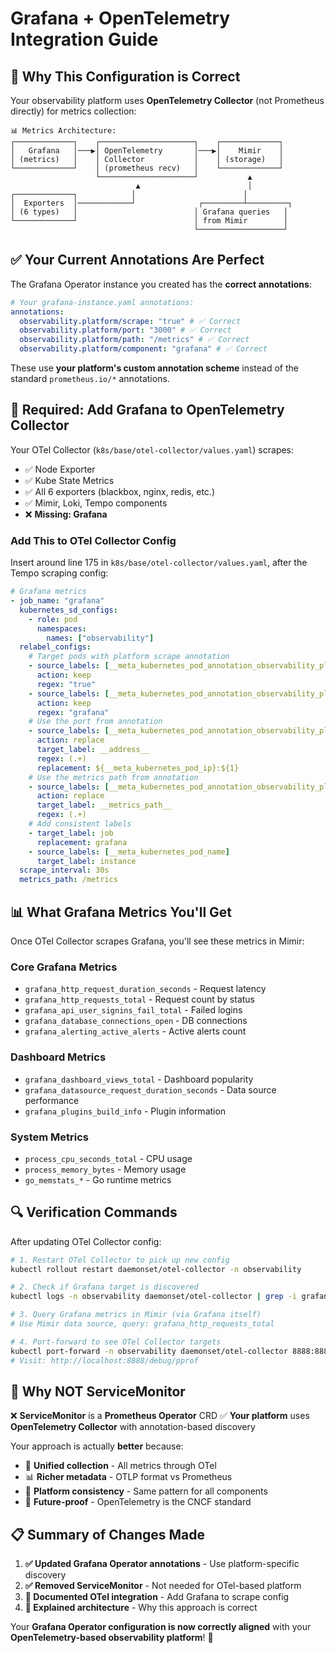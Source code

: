 # Grafana + OpenTelemetry Integration Guide

## 🎯 **Why This Configuration is Correct**

Your observability platform uses **OpenTelemetry Collector** (not Prometheus directly) for metrics collection:

```
📊 Metrics Architecture:
┌─────────────┐    ┌─────────────────────┐    ┌─────────────┐
│   Grafana   │───▶│ OpenTelemetry       │───▶│    Mimir    │
│ (metrics)   │    │ Collector           │    │ (storage)   │
└─────────────┘    │ (prometheus recv)   │    └─────────────┘
                   └─────────────────────┘           ▲
                            ▲                        │
┌─────────────┐            │                        │
│  Exporters  │────────────┘              ┌─────────┴─────────┐
│ (6 types)   │                          │ Grafana queries   │
└─────────────┘                          │ from Mimir        │
                                         └───────────────────┘
```

## ✅ **Your Current Annotations Are Perfect**

The Grafana Operator instance you created has the **correct annotations**:

```yaml
# Your grafana-instance.yaml annotations:
annotations:
  observability.platform/scrape: "true" # ✅ Correct
  observability.platform/port: "3000" # ✅ Correct
  observability.platform/path: "/metrics" # ✅ Correct
  observability.platform/component: "grafana" # ✅ Correct
```

These use **your platform's custom annotation scheme** instead of the standard `prometheus.io/*` annotations.

## 🔧 **Required: Add Grafana to OpenTelemetry Collector**

Your OTel Collector (`k8s/base/otel-collector/values.yaml`) scrapes:

- ✅ Node Exporter
- ✅ Kube State Metrics
- ✅ All 6 exporters (blackbox, nginx, redis, etc.)
- ✅ Mimir, Loki, Tempo components
- ❌ **Missing: Grafana**

### **Add This to OTel Collector Config**

Insert around line 175 in `k8s/base/otel-collector/values.yaml`, after the Tempo scraping config:

```yaml
# Grafana metrics
- job_name: "grafana"
  kubernetes_sd_configs:
    - role: pod
      namespaces:
        names: ["observability"]
  relabel_configs:
    # Target pods with platform scrape annotation
    - source_labels: [__meta_kubernetes_pod_annotation_observability_platform_scrape]
      action: keep
      regex: "true"
    - source_labels: [__meta_kubernetes_pod_annotation_observability_platform_component]
      action: keep
      regex: "grafana"
    # Use the port from annotation
    - source_labels: [__meta_kubernetes_pod_annotation_observability_platform_port]
      action: replace
      target_label: __address__
      regex: (.+)
      replacement: ${__meta_kubernetes_pod_ip}:${1}
    # Use the metrics path from annotation
    - source_labels: [__meta_kubernetes_pod_annotation_observability_platform_path]
      action: replace
      target_label: __metrics_path__
      regex: (.+)
    # Add consistent labels
    - target_label: job
      replacement: grafana
    - source_labels: [__meta_kubernetes_pod_name]
      target_label: instance
  scrape_interval: 30s
  metrics_path: /metrics
```

## 📊 **What Grafana Metrics You'll Get**

Once OTel Collector scrapes Grafana, you'll see these metrics in Mimir:

### **Core Grafana Metrics**

- `grafana_http_request_duration_seconds` - Request latency
- `grafana_http_requests_total` - Request count by status
- `grafana_api_user_signins_fail_total` - Failed logins
- `grafana_database_connections_open` - DB connections
- `grafana_alerting_active_alerts` - Active alerts count

### **Dashboard Metrics**

- `grafana_dashboard_views_total` - Dashboard popularity
- `grafana_datasource_request_duration_seconds` - Data source performance
- `grafana_plugins_build_info` - Plugin information

### **System Metrics**

- `process_cpu_seconds_total` - CPU usage
- `process_memory_bytes` - Memory usage
- `go_memstats_*` - Go runtime metrics

## 🔍 **Verification Commands**

After updating OTel Collector config:

```bash
# 1. Restart OTel Collector to pick up new config
kubectl rollout restart daemonset/otel-collector -n observability

# 2. Check if Grafana target is discovered
kubectl logs -n observability daemonset/otel-collector | grep -i grafana

# 3. Query Grafana metrics in Mimir (via Grafana itself)
# Use Mimir data source, query: grafana_http_requests_total

# 4. Port-forward to see OTel Collector targets
kubectl port-forward -n observability daemonset/otel-collector 8888:8888
# Visit: http://localhost:8888/debug/pprof
```

## 🎯 **Why NOT ServiceMonitor**

❌ **ServiceMonitor** is a **Prometheus Operator** CRD
✅ **Your platform** uses **OpenTelemetry Collector** with annotation-based discovery

Your approach is actually **better** because:

- 🔄 **Unified collection** - All metrics through OTel
- 📊 **Richer metadata** - OTLP format vs Prometheus
- 🔧 **Platform consistency** - Same pattern for all components
- 🚀 **Future-proof** - OpenTelemetry is the CNCF standard

## 📋 **Summary of Changes Made**

1. **✅ Updated Grafana Operator annotations** - Use platform-specific discovery
2. **✅ Removed ServiceMonitor** - Not needed for OTel-based platform
3. **📝 Documented OTel integration** - Add Grafana to scrape config
4. **🎯 Explained architecture** - Why this approach is correct

Your **Grafana Operator configuration is now correctly aligned** with your **OpenTelemetry-based observability platform**! 🎉
